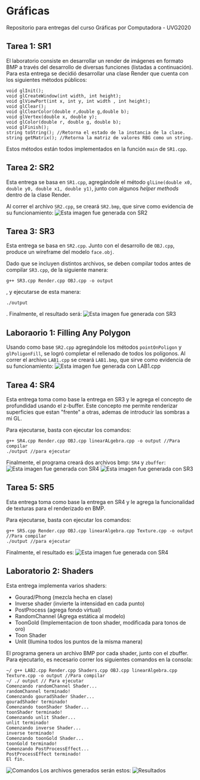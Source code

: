 # Gráficas
Repositorio para entregas del curso Gráficas por Computadora - UVG2020

## Tarea 1: SR1

El laboratorio consiste en desarrollar un render de imágenes en formato BMP a través del desarrollo de diversas funciones (listadas a continuación). Para esta entrega se decidió desarrollar una clase Render que cuenta con los siguientes métodos públicos:
```
void glInit();
void glCreateWindow(int width, int height);
void glViewPort(int x, int y, int width , int height);
void glClear();
void glClearColor(double r,double g,double b);
void glVertex(double x, double y);
void glColor(double r, double g, double b);
void glFinish();
string toString(); //Retorna el estado de la instancia de la clase.
string getMatrix(); //Retorna la matriz de valores RBG como un string.
```

Estos métodos están todos implementados en la función ```main``` de ```SR1.cpp```.

## Tarea 2: SR2

Esta entrega se basa en ```SR1.cpp```, agregándole el método ```glLine(double x0, double y0, double x1, double y1)```, junto con algunos _helper methods_ dentro de la clase Render. 

Al correr el archivo ```SR2.cpp```, se creará ```SR2.bmp```, que sirve como evidencia de su funcionamiento:
![Esta imagen fue generada con SR2](./SR2.bmp "SR2")

## Tarea 3: SR3

Esta entrega se basa en ```SR2.cpp```. Junto con el desarrollo de ```OBJ.cpp```, produce un wireframe del modelo ```face.obj```.

Dado que se incluyen distintos archivos, se deben compilar todos antes de compilar ```SR3.cpp```, de la siguiente manera:
```
g++ SR3.cpp Render.cpp OBJ.cpp -o output
```
, y ejecutarse de esta manera:
```
./output
```
. Finalmente, el resultado será:
![Esta imagen fue generada con SR3](./Render.bmp "Render")
## Laboraorio 1: Filling Any Polygon

Usando como base ```SR2.cpp``` agregándole los métodos ```pointOnPoligon``` y ```glPoligonFill```, se logró completar el rellenado de todos los polígonos. Al correr el archivo ```LAB1.cpp``` se creará ```LAB1.bmp```, que sirve como evidencia de su funcionamiento:
![Esta imagen fue generada con LAB1.cpp](./LAB1.bmp "LAB1")

## Tarea 4: SR4

Esta entrega toma como base la entrega en SR3 y le agrega el concepto de profundidad usando el z-buffer. Este concepto me permite renderizar superficies que estan "frente" a otras, ademas de introducir las sombras a mi GL.

Para ejecutarse, basta con ejecutar los comandos:
```
g++ SR4.cpp Render.cpp OBJ.cpp linearALgebra.cpp -o output //Para compilar
./output //para ejecutar
```

Finalmente, el programa creará dos archivos bmp: ```SR4``` y ```zbuffer```:
![Esta imagen fue generada con SR4](./SR4.bmp "SR4")
![Esta imagen fue generada con SR3](./zbuffer.bmp "Z - BUFFER")

## Tarea 5: SR5

Esta entrega toma como base la entrega en SR4 y le agrega la funcionalidad de texturas para el renderizado en BMP.

Para ejecutarse, basta con ejecutar los comandos:
```
g++ SR5.cpp Render.cpp OBJ.cpp linearAlgebra.cpp Texture.cpp -o output //Para compilar
./output //para ejecutar
```

Finalmente, el resultado es:
![Esta imagen fue generada con SR4](./SR5Final.bmp "SR5")

## Laboratorio 2: Shaders

Esta entrega implementa varios shaders:
- Gourad/Phong (mezcla hecha en clase)
- Inverse shader (invierte la intensidad en cada punto)
- PostProcess (agrega fondo virtual)
- RandomChannel (Agrega estática al modelo)
- ToonGold (Implementacion de toon shader, modificada para tonos de oro)
- Toon Shader
- Unlit (Ilumina todos los puntos de la misma manera)

El programa genera un archivo BMP por cada shader, junto con el zbuffer. Para ejecutarlo, es necesario correr los siguientes comandos en la consola: 
```
~/ g++ LAB2.cpp Render.cpp Shaders.cpp OBJ.cpp linearAlgebra.cpp Texture.cpp -o output //Para compilar
~/ ./ output // Para ejecutar
Comenzando randomChannel Shader...
randomChannel terminado!
Comenzando gouradShader Shader...
gouradShader terminado!
Comenzando toonShader Shader...
toonShader terminado!
Comenzando unlit Shader...
unlit terminado!
Comenzando inverse Shader...
inverse terminado!
Comenzando toonGold Shader...
toonGold terminado!
Comenzando PostProcessEffect...
PostProcessEffect terminado!
El fin.
```
![Comandos](./Comandos.png "Comandos")
Los archivos generados serán estos:
![Resultados](./Resultados.png "Resultados")